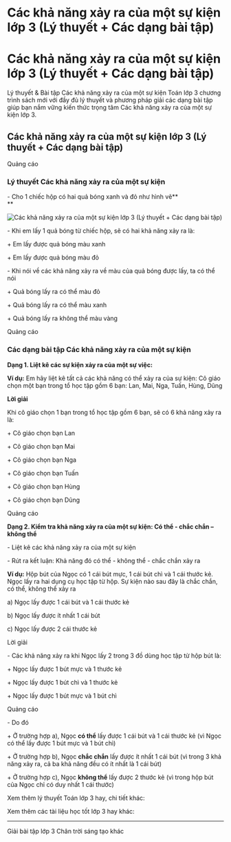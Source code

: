 # Các khả năng xảy ra của một sự kiện lớp 3 (Lý thuyết + Các dạng bài tập)

# Các khả năng xảy ra của một sự kiện lớp 3 (Lý thuyết + Các dạng bài tập)

Lý thuyết & Bài tập Các khả năng xảy ra của một sự kiện Toán lớp 3 chương trình sách mới với đầy đủ lý thuyết và phương pháp giải các dạng bài tập giúp bạn nắm vững kiến thức trọng tâm Các khả năng xảy ra của một sự kiện lớp 3.

## Các khả năng xảy ra của một sự kiện lớp 3 (Lý thuyết + Các dạng bài tập)

Quảng cáo

### Lý thuyết Các khả năng xảy ra của một sự kiện

\- Cho 1 chiếc hộp có hai quả bóng xanh và đỏ như hình vẽ**  
**

![Các khả năng xảy ra của một sự kiện lớp 3 \(Lý thuyết + Các dạng bài tập\)](https://vietjack.com/toan-3-ct/images/ly-thuyet-cac-kha-nang-xay-ra-cua-mot-su-kien.PNG)

\- Khi em lấy 1 quả bóng từ chiếc hộp, sẽ có hai khả năng xảy ra là:

\+ Em lấy được quả bóng màu xanh

\+ Em lấy được quả bóng màu đỏ

\- Khi nói về các khả năng xảy ra về màu của quả bóng được lấy, ta có thể nói

\+ Quả bóng lấy ra có thể màu đỏ

\+ Quả bóng lấy ra có thể màu xanh

\+ Quả bóng lấy ra không thể màu vàng

Quảng cáo

### Các dạng bài tập Các khả năng xảy ra của một sự kiện

**Dạng 1. Liệt kê các sự kiện xảy ra của một sự việc:**

**Ví dụ:** Em hãy liệt kê tất cả các khả năng có thể xảy ra của sự kiện: Cô giáo chọn một bạn trong tổ học tập gồm 6 bạn: Lan, Mai, Nga, Tuấn, Hùng, Dũng

**Lời giải**

Khi cô giáo chọn 1 bạn trong tổ học tập gồm 6 bạn, sẽ có 6 khả năng xảy ra là:

\+ Cô giáo chọn bạn Lan

\+ Cô giáo chọn bạn Mai

\+ Cô giáo chọn bạn Nga

\+ Cô giáo chọn bạn Tuấn

\+ Cô giáo chọn bạn Hùng

\+ Cô giáo chọn bạn Dũng

Quảng cáo

**Dạng 2. Kiểm tra khả năng xảy ra của một sự kiện: Có thể - chắc chắn – không thể**

\- Liệt kê các khả năng xảy ra của một sự kiện

\- Rút ra kết luận: Khả năng đó có thể - không thể - chắc chắn xảy ra

**Ví dụ:** Hộp bút của Ngọc có 1 cái bút mực, 1 cái bút chì và 1 cái thước kẻ. Ngọc lấy ra hai dụng cụ học tập từ hộp. Sự kiện nào sau đây là chắc chắn, có thể, không thể xảy ra

a) Ngọc lấy được 1 cái bút và 1 cái thước kẻ

b) Ngọc lấy được ít nhất 1 cái bút

c) Ngọc lấy được 2 cái thước kẻ

Lời giải

\- Các khả năng xảy ra khi Ngọc lấy 2 trong 3 đồ dùng học tập từ hộp bút là:

\+ Ngọc lấy được 1 bút mực và 1 thước kẻ

\+ Ngọc lấy được 1 bút chì và 1 thước kẻ

\+ Ngọc lấy được 1 bút mực và 1 bút chì

Quảng cáo

\- Do đó

\+ Ở trường hợp a), Ngọc **có thể** lấy được 1 cái bút và 1 cái thước kẻ (vì Ngọc có thể lấy được 1 bút mực và 1 bút chì)

\+ Ở trường hợp b), Ngọc **chắc chắn** lấy được ít nhất 1 cái bút (vì trong 3 khả năng xảy ra, cả ba khả năng đều có ít nhất là 1 cái bút)

\+ Ở trường hợp c), Ngọc **không thể** lấy được 2 thước kẻ (vì trong hộp bút của Ngọc chỉ có duy nhất 1 cái thước)

Xem thêm lý thuyết Toán lớp 3 hay, chi tiết khác:

Xem thêm các tài liệu học tốt lớp 3 hay khác:

* * *

Giải bài tập lớp 3 Chân trời sáng tạo khác
